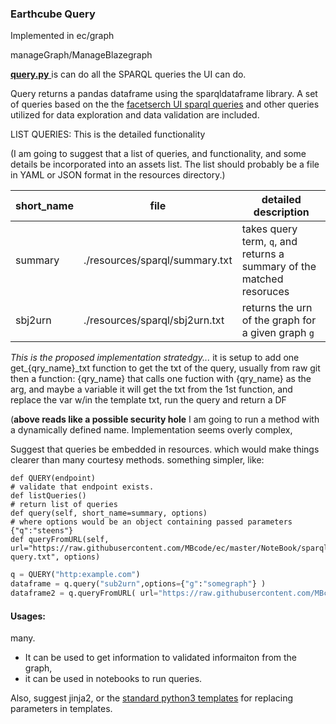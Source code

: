 ### Earthcube Query

Implemented in ec/graph

 manageGraph/ManageBlazegraph


<ins>**query.py** </ins> is can do all the SPARQL queries the UI can do.

Query returns a pandas dataframe using the sparqldataframe library. A set of queries based
on the the [facetserch UI sparql queries](https://github.com/earthcube/facetsearch/tree/master/client/src/sparql_blaze)
and other queries utilized for data exploration and data validation are included.

LIST QUERIES: This is the detailed functionality

(I am going to suggest that a list of queries, and functionality, and some details be incorporated into an assets
list. The list should probably be a file in YAML or JSON format in the resources directory.)

|  short_name | file | detailed description |
|-------------| ---- | ------ | 
| summary     | ./resources/sparql/summary.txt | takes query term, `q`, and returns a summary of the matched resoruces |
| sbj2urn     | ./resources/sparql/sbj2urn.txt  | returns the urn of the graph  for a given graph `g`   |

_This is the proposed implementation stratedgy..._ 
it is setup to add one get_{qry_name}\_txt  function to get the txt of the query, usually from raw git 
then a function: {qry_name} that calls one fuction with {qry_name} as the arg, and maybe a variable
it will get the txt from the 1st function, and replace the var w/in the template txt, run the query and return a DF

(**above  reads  like a possible security hole** I am going to run a method with a dynamically defined name.
Implementation seems overly complex, 

Suggest that queries be embedded in resources. which would make things clearer than many courtesy methods.
something simpler, like:

```
def QUERY(endpoint)
# validate that endpoint exists.
def listQueries() 
# return list of queries
def query(self, short_name=summary, options)
# where options would be an object containing passed parameters {"q":"steens"}
def queryFromURL(self, url="https://raw.githubusercontent.com/MBcode/ec/master/NoteBook/sparql-query.txt", options)
```

```python
q = QUERY("http:example.com")
dataframe = q.query("sub2urn",options={"g":"somegraph"} )
dataframe2 = q.queryFromURL( url="https://raw.githubusercontent.com/MBcode/ec/master/NoteBook/sparql-query.txt", options={"q":"steens"})

```

#### Usages:
many. 
* It can be used to get information to validated informaiton from the graph,
* it can be used in notebooks to run queries.

Also, suggest jinja2, or the [standard python3 templates](https://docs.python.org/3.4/library/string.html#template-strings) for replacing parameters in templates.
